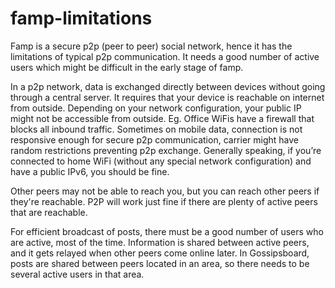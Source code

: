 # famp-limitations
Famp is a secure p2p (peer to peer) social network, hence it has the limitations of typical p2p communication. It needs a good number of active users which might be difficult in the early stage of famp.

In a p2p network, data is exchanged directly between devices without going through a central server. It requires that your device is reachable on internet from outside. Depending on your network configuration, your public IP might not be accessible from outside. Eg. Office WiFis have a firewall that blocks all inbound traffic. Sometimes on mobile data, connection is not responsive enough for secure p2p communication, carrier might have random restrictions preventing p2p exchange.  Generally speaking, if you’re connected to home WiFi (without any special network configuration) and have a public IPv6, you should be fine.

Other peers may not be able to reach you, but you can reach other peers if they're reachable. P2P will work just fine if there are plenty of active peers that are reachable.

For efficient broadcast of posts, there must be a good number of users who are active, most of the time. Information is shared between active peers, and it gets relayed when other peers come online later. In Gossipsboard, posts are shared between peers located in an area, so there needs to be several active users in that area.

